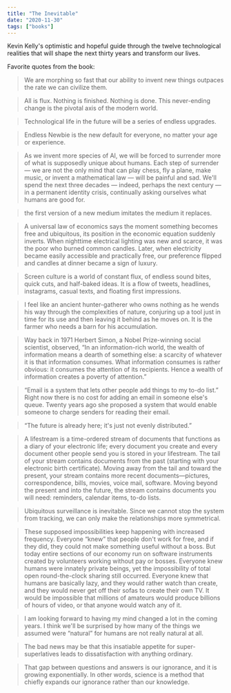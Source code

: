 ```yaml
---
title: "The Inevitable"
date: "2020-11-30"
tags: ["books"]
---
```


Kevin Kelly's optimistic and hopeful guide through the twelve technological realities that will shape the next thirty years and transform our lives.

Favorite quotes from the book:

> We are morphing so fast that our ability to invent new things outpaces the rate we can civilize them.

> All is flux. Nothing is finished. Nothing is done. This never-ending change is the pivotal axis of the modern world.

> Technological life in the future will be a series of endless upgrades.

> Endless Newbie is the new default for everyone, no matter your age or experience.

> As we invent more species of AI, we will be forced to surrender more of what is supposedly unique about humans. Each step of surrender — we are not the only mind that can play chess, fly a plane, make music, or invent a mathematical law — will be painful and sad. We'll spend the next three decades — indeed, perhaps the next century — in a permanent identity crisis, continually asking ourselves what humans are good for.

> the first version of a new medium imitates the medium it replaces.

> A universal law of economics says the moment something becomes free and ubiquitous, its position in the economic equation suddenly inverts. When nighttime electrical lighting was new and scarce, it was the poor who burned common candles. Later, when electricity became easily accessible and practically free, our preference flipped and candles at dinner became a sign of luxury.

> Screen culture is a world of constant flux, of endless sound bites, quick cuts, and half-baked ideas. It is a flow of tweets, headlines, instagrams, casual texts, and floating first impressions.

> I feel like an ancient hunter-gatherer who owns nothing as he wends his way through the complexities of nature, conjuring up a tool just in time for its use and then leaving it behind as he moves on. It is the farmer who needs a barn for his accumulation.

> Way back in 1971 Herbert Simon, a Nobel Prize-winning social scientist, observed, “In an information-rich world, the wealth of information means a dearth of something else: a scarcity of whatever it is that information consumes. What information consumes is rather obvious: it consumes the attention of its recipients. Hence a wealth of information creates a poverty of attention.”

> “Email is a system that lets other people add things to my to-do list.” Right now there is no cost for adding an email in someone else's queue. Twenty years ago she proposed a system that would enable someone to charge senders for reading their email.

> “The future is already here; it's just not evenly distributed.”

> A lifestream is a time-ordered stream of documents that functions as a diary of your electronic life; every document you create and every document other people send you is stored in your lifestream. The tail of your stream contains documents from the past (starting with your electronic birth certificate). Moving away from the tail and toward the present, your stream contains more recent documents—pictures, correspondence, bills, movies, voice mail, software. Moving beyond the present and into the future, the stream contains documents you will need: reminders, calendar items, to-do lists.

> Ubiquitous surveillance is inevitable. Since we cannot stop the system from tracking, we can only make the relationships more symmetrical.

> These supposed impossibilities keep happening with increased frequency. Everyone “knew” that people don't work for free, and if they did, they could not make something useful without a boss. But today entire sections of our economy run on software instruments created by volunteers working without pay or bosses. Everyone knew humans were innately private beings, yet the impossibility of total open round-the-clock sharing still occurred. Everyone knew that humans are basically lazy, and they would rather watch than create, and they would never get off their sofas to create their own TV. It would be impossible that millions of amateurs would produce billions of hours of video, or that anyone would watch any of it.

> I am looking forward to having my mind changed a lot in the coming years. I think we'll be surprised by how many of the things we assumed were “natural” for humans are not really natural at all.

> The bad news may be that this insatiable appetite for super-superlatives leads to dissatisfaction with anything ordinary.

> That gap between questions and answers is our ignorance, and it is growing exponentially. In other words, science is a method that chiefly expands our ignorance rather than our knowledge.

